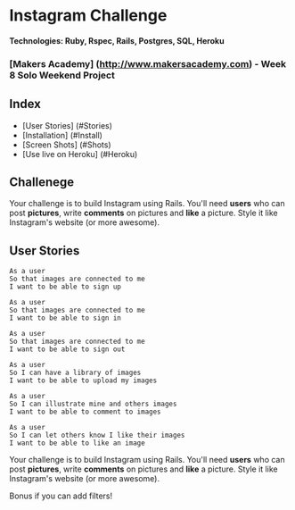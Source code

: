 # Instagram Challenge
#### Technologies: Ruby, Rspec, Rails, Postgres, SQL, Heroku
### [Makers Academy] (http://www.makersacademy.com) - Week 8 Solo Weekend Project

## Index
* [User Stories] (#Stories)
* [Installation] (#Install)
* [Screen Shots] (#Shots)
* [Use live on Heroku] (#Heroku)

## Challenege

Your challenge is to build Instagram using Rails. You'll need **users** who can post **pictures**, write **comments** on pictures and **like** a picture. Style it like Instagram's website (or more awesome).

## <a name="Stories">User Stories</a>
```
As a user
So that images are connected to me
I want to be able to sign up

As a user
So that images are connected to me
I want to be able to sign in

As a user
So that images are connected to me
I want to be able to sign out

As a user
So I can have a library of images
I want to be able to upload my images

As a user
So I can illustrate mine and others images
I want to be able to comment to images

As a user
So I can let others know I like their images
I want to be able to like an image
```

Your challenge is to build Instagram using Rails. You'll need **users** who can post **pictures**, write **comments** on pictures and **like** a picture. Style it like Instagram's website (or more awesome).

Bonus if you can add filters!
